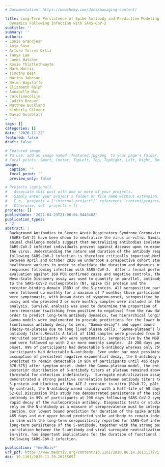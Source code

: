 ```yaml
---
# Documentation: https://wowchemy.com/docs/managing-content/

title: Long-Term Persistence of Spike Antibody and Predictive Modeling of Antibody
  Dynamics Following Infection with SARS-CoV-2
subtitle: ''
summary: ''
authors:
- Louis Grandjean
- Anja Saso
- Arturo Torres Ortiz
- Tanya Lam
- James Hatcher
- Rosie Thistlethwayte
- Mark Harris
- Timothy Best
- Marina Johnson
- Helen Wagstaffe
- Elizabeth Ralph
- Annabelle Mai
- carolinecolijn
- Judith Breuer
- Matthew Buckland
- Kimberly Gilmour
- David Goldblatt
- ' '
tags: []
categories: []
date: '2020-11-22'
featured: false
draft: false

# Featured image
# To use, add an image named `featured.jpg/png` to your page's folder.
# Focal points: Smart, Center, TopLeft, Top, TopRight, Left, Right, BottomLeft, Bottom, BottomRight.
image:
  caption: ''
  focal_point: ''
  preview_only: false

# Projects (optional).
#   Associate this post with one or more of your projects.
#   Simply enter your project's folder or file name without extension.
#   E.g. `projects = ["internal-project"]` references `content/project/deep-learning/index.md`.
#   Otherwise, set `projects = []`.
projects: []
publishDate: '2021-04-23T21:00:04.944348Z'
publication_types:
- '2'
abstract: |
  Background Antibodies to Severe Acute Respiratory Syndrome Coronavirus-2
  (SARS-CoV-2) have been shown to neutralize the virus in-vitro. Similarly,
  animal challenge models suggest that neutralizing antibodies isolated from
  SARS-CoV-2 infected individuals prevent against disease upon re-exposure to
  the virus. Understanding the nature and duration of the antibody response
  following SARS-CoV-2 infection is therefore critically important.Methods
  Between April and October 2020 we undertook a prospective cohort study of 3555
  healthcare workers in order to elucidate the duration and dynamics of antibody
  responses following infection with SARS-CoV-2.  After a formal performance
  evaluation against 169 PCR confirmed cases and negative controls, the
  Meso-Scale Discovery assay was used to quantify in parallel, antibody titers
  to the SARS-CoV-2 nucleoprotein (N), spike (S) protein and the
  receptor-binding-domain (RBD) of the S-protein. All seropositive participants
  were followed up monthly for a maximum of 7 months; those participants that
  were symptomatic, with known dates of symptom-onset, seropositive by the MSD
  assay and who provided 2 or more monthly samples were included in the
  analysis. Survival analysis was used to determine the proportion of
  sero-reversion (switching from positive to negative) from the raw data. In
  order to predict long-term antibody dynamics, two hierarchical longitudinal
  Gamma models were implemented to provide predictions for the lower bound
  (continuous antibody decay to zero, “Gamma-decay”) and upper bound
  (decay-to-plateau due to long lived plasma cells, “Gamma-plateau”) long-term
  antibody titers.Results A total of 1163 samples were provided from 349 of 3555
  recruited participants who were symptomatic, seropositive by the MSD assay,
  and were followed up with 2 or more monthly samples.  At 200 days post symptom
  onset, 99% of participants had detectable S-antibody whereas only 75% of
  participants had detectable N-antibody. Even under our most pessimistic
  assumption of persistent negative exponential decay, the S-antibody was
  predicted to remain detectable in 95% of participants until 465 days [95% CI
  370-575] after symptom onset. Under the Gamma-plateau model, the entire
  posterior distribution of S-antibody titers at plateau remained above the
  threshold for detection indefinitely.  Surrogate neutralization assays
  demonstrated a strong positive correlation between antibody titers to the
  S-protein and blocking of the ACE-2 receptor in-vitro [R2=0.72, p&lt;0.001].
  By contrast, the N-antibody waned rapidly with a half-life of 60 days [95% CI
  52-68].Discussion This study has demonstrated persistence of the spike
  antibody in 99% of participants at 200 days following SARS-CoV-2 symptoms and
  rapid decay of the nucleoprotein antibody. Diagnostic tests or studies that
  rely on the N-antibody as a measure of seroprevalence must be interpreted with
  caution. Our lowest bound prediction for duration of the spike antibody was
  465 days and our upper bound predicted spike antibody to remain indefinitely
  in line with the long-term seropositivity reported for SARS-CoV infection. The
  long-term persistence of the S-antibody, together with the strong positive
  correlation between the S-antibody and viral surrogate neutralization
  in-vitro, has important implications for the duration of functional immunity
  following SARS-CoV-2 infection.

publication: '*medRxiv*'
url_pdf: https://www.medrxiv.org/content/10.1101/2020.06.14.20131177v1.full.pdf
doi: 10.1101/2020.11.20.20235697
---
```

